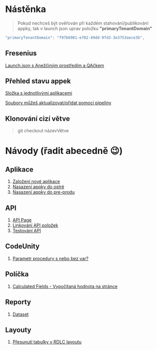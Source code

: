 # Nástěnka 
> Pokud nechceš být ověřován při každém stahování/publikování appky, tak v launch json uprav položku **"primaryTenantDomain"**
``` csharp
"primaryTenantDomain": "f97b6981-e782-49dd-9fd3-3e3753aece3b",
```

## Fresenius
[Launch.json s Anežčiným prostředím a QAčkem](Fresenius/launch.json)

## Přehled stavu appek
[Složka s jednotlivými aplikacemi](https://navertica.visualstudio.com/BusinessCentral/_wiki/wikis/BusinessCentral.wiki?pagePath=/Compatibility&wikiVersion=GBwikiMaster)

[Soubory můžeš aktualizovat/přidat pomocí pipeliny](https://navertica.visualstudio.com/BusinessCentral/_build?definitionId=1914&_a=summary)

## Klonování cizí větve
> git checkout názevVětve

# Návody (řadit abecedně &#x1F609;)

## Aplikace
1. [Založení nové aplikace](Apps/Create_App.md)
2. [Nasazení appky do ostré](Apps/App_to_prod.md)
3. [Nasazení appky do pre-produ](Apps/App_to_preprod.md)
   
## API
1. [API Page](API/API%20page.md)
2. [Linkování API položek](API/Linkovani%20api%20polozek.md)
3. [Testování API](API/Testovani%20API.md)

## CodeUnity
1. [Parametr procedury s nebo bez var?](Codeunit/Parametr%20procedury%20s%20var%20nebo%20bez%20var.md)

## Políčka
1. [Calculated Fields - Vypočítaná hodnota na stránce](Fields/Vypocitana%20hodnota%20na%20page.md)

## Reporty
1. [Dataset](Reports/Dataset.md)

## Layouty
1. [Přesunutí tabulky v RDLC layoutu](Reports/Layouts/RDLC/Přesunutí%20bloku.md)
   
